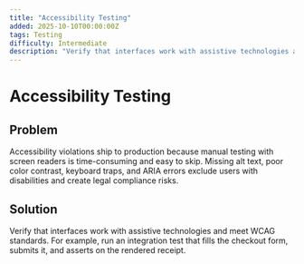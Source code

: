 ```yaml
---
title: "Accessibility Testing"
added: 2025-10-10T00:00:00Z
tags: Testing
difficulty: Intermediate
description: "Verify that interfaces work with assistive technologies and meet WCAG standards."
---
```

# Accessibility Testing

## Problem

Accessibility violations ship to production because manual testing with screen readers is time-consuming and easy to skip. Missing alt text, poor color contrast, keyboard traps, and ARIA errors exclude users with disabilities and create legal compliance risks.

## Solution

Verify that interfaces work with assistive technologies and meet WCAG standards. For example, run an integration test that fills the checkout form, submits it, and asserts on the rendered receipt.
